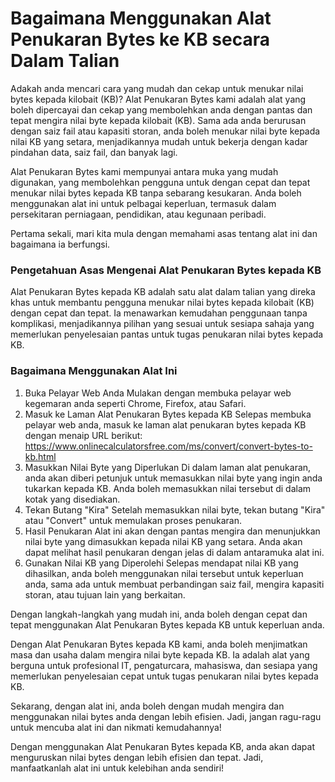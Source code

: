 Bagaimana Menggunakan Alat Penukaran Bytes ke KB secara Dalam Talian
====================================================================

Adakah anda mencari cara yang mudah dan cekap untuk menukar nilai bytes kepada kilobait (KB)? Alat Penukaran Bytes kami adalah alat yang boleh dipercayai dan cekap yang membolehkan anda dengan pantas dan tepat mengira nilai byte kepada kilobait (KB). Sama ada anda berurusan dengan saiz fail atau kapasiti storan, anda boleh menukar nilai byte kepada nilai KB yang setara, menjadikannya mudah untuk bekerja dengan kadar pindahan data, saiz fail, dan banyak lagi.

Alat Penukaran Bytes kami mempunyai antara muka yang mudah digunakan, yang membolehkan pengguna untuk dengan cepat dan tepat menukar nilai bytes kepada KB tanpa sebarang kesukaran. Anda boleh menggunakan alat ini untuk pelbagai keperluan, termasuk dalam persekitaran perniagaan, pendidikan, atau kegunaan peribadi.

Pertama sekali, mari kita mula dengan memahami asas tentang alat ini dan bagaimana ia berfungsi.

### Pengetahuan Asas Mengenai Alat Penukaran Bytes kepada KB

Alat Penukaran Bytes kepada KB adalah satu alat dalam talian yang direka khas untuk membantu pengguna menukar nilai bytes kepada kilobait (KB) dengan cepat dan tepat. Ia menawarkan kemudahan penggunaan tanpa komplikasi, menjadikannya pilihan yang sesuai untuk sesiapa sahaja yang memerlukan penyelesaian pantas untuk tugas penukaran nilai bytes kepada KB.

### Bagaimana Menggunakan Alat Ini

1. Buka Pelayar Web Anda Mulakan dengan membuka pelayar web kegemaran anda seperti Chrome, Firefox, atau Safari.
2. Masuk ke Laman Alat Penukaran Bytes kepada KB Selepas membuka pelayar web anda, masuk ke laman alat penukaran bytes kepada KB dengan menaip URL berikut: <https://www.onlinecalculatorsfree.com/ms/convert/convert-bytes-to-kb.html>
3. Masukkan Nilai Byte yang Diperlukan Di dalam laman alat penukaran, anda akan diberi petunjuk untuk memasukkan nilai byte yang ingin anda tukarkan kepada KB. Anda boleh memasukkan nilai tersebut di dalam kotak yang disediakan.
4. Tekan Butang "Kira" Setelah memasukkan nilai byte, tekan butang "Kira" atau "Convert" untuk memulakan proses penukaran.
5. Hasil Penukaran Alat ini akan dengan pantas mengira dan menunjukkan nilai byte yang dimasukkan kepada nilai KB yang setara. Anda akan dapat melihat hasil penukaran dengan jelas di dalam antaramuka alat ini.
6. Gunakan Nilai KB yang Diperolehi Selepas mendapat nilai KB yang dihasilkan, anda boleh menggunakan nilai tersebut untuk keperluan anda, sama ada untuk membuat perbandingan saiz fail, mengira kapasiti storan, atau tujuan lain yang berkaitan.

Dengan langkah-langkah yang mudah ini, anda boleh dengan cepat dan tepat menggunakan Alat Penukaran Bytes kepada KB untuk keperluan anda.

Dengan Alat Penukaran Bytes kepada KB kami, anda boleh menjimatkan masa dan usaha dalam mengira nilai byte kepada KB. Ia adalah alat yang berguna untuk profesional IT, pengaturcara, mahasiswa, dan sesiapa yang memerlukan penyelesaian cepat untuk tugas penukaran nilai bytes kepada KB.

Sekarang, dengan alat ini, anda boleh dengan mudah mengira dan menggunakan nilai bytes anda dengan lebih efisien. Jadi, jangan ragu-ragu untuk mencuba alat ini dan nikmati kemudahannya!

Dengan menggunakan Alat Penukaran Bytes kepada KB, anda akan dapat menguruskan nilai bytes dengan lebih efisien dan tepat. Jadi, manfaatkanlah alat ini untuk kelebihan anda sendiri!